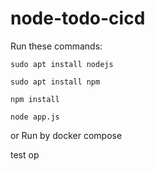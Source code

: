 # node-todo-cicd

Run these commands:


`sudo apt install nodejs`


`sudo apt install npm`


`npm install`

`node app.js`

or Run by docker compose

test
op
